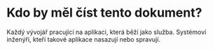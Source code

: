 Kdo by měl číst tento dokument?
==============================

Každý vývojář pracující na aplikaci, která běží jako služba. Systémoví inženýři, kteří takové aplikace nasazují nebo spravují.